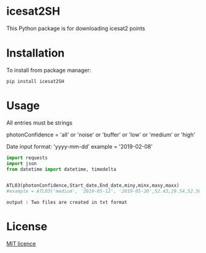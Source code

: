 # icesat2SH

This Python package is for downloading icesat2 points


# Installation

To install from package manager:

```
pip install icesat2SH
```


# Usage
All entries must be strings

photonConfidence = 'all' or 'noise' or 'buffer' or 'low' or 'medium' or 'high'

Date input format: 'yyyy-mm-dd'		example = '2019-02-08'

```python
import requests
import json
from datetime import datetime, timedelta


ATL03(photonConfidence,Start_date,End_date,miny,minx,maxy,maxx)
#example = ATL03('medium', '2019-05-12', '2019-05-20',52.43,29.54,52.56,29.67)
```

```
output : Two files are created in txt format

```


# License
[MIT licence](./LICENSE)
